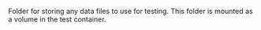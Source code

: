 Folder for storing any data files to use for testing. This folder is mounted as a volume in the test container.
